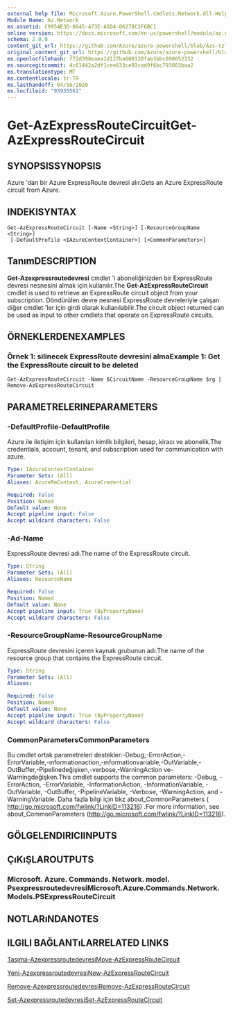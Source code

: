 ```yaml
---
external help file: Microsoft.Azure.PowerShell.Cmdlets.Network.dll-Help.xml
Module Name: Az.Network
ms.assetid: C9954E3D-8645-473E-A6D4-86278C2F6BC1
online version: https://docs.microsoft.com/en-us/powershell/module/az.network/get-azexpressroutecircuit
schema: 2.0.0
content_git_url: https://github.com/Azure/azure-powershell/blob/Azs-tzl/src/Network/Network/help/Get-AzExpressRouteCircuit.md
original_content_git_url: https://github.com/Azure/azure-powershell/blob/Azs-tzl/src/Network/Network/help/Get-AzExpressRouteCircuit.md
ms.openlocfilehash: f72d398eaea1d127ba600130fae3bbc690052332
ms.sourcegitcommit: 4c61442a2df1cee633ce93cad9f6bc793803baa2
ms.translationtype: MT
ms.contentlocale: tr-TR
ms.lasthandoff: 04/16/2020
ms.locfileid: "93935561"
---
```

# <span data-ttu-id="a0fe3-101">Get-AzExpressRouteCircuit</span><span class="sxs-lookup"><span data-stu-id="a0fe3-101">Get-AzExpressRouteCircuit</span></span>

## <span data-ttu-id="a0fe3-102">SYNOPSIS</span><span class="sxs-lookup"><span data-stu-id="a0fe3-102">SYNOPSIS</span></span>
<span data-ttu-id="a0fe3-103">Azure 'dan bir Azure ExpressRoute devresi alır.</span><span class="sxs-lookup"><span data-stu-id="a0fe3-103">Gets an Azure ExpressRoute circuit from Azure.</span></span>

## <span data-ttu-id="a0fe3-104">INDEKI</span><span class="sxs-lookup"><span data-stu-id="a0fe3-104">SYNTAX</span></span>

```
Get-AzExpressRouteCircuit [-Name <String>] [-ResourceGroupName <String>]
 [-DefaultProfile <IAzureContextContainer>] [<CommonParameters>]
```

## <span data-ttu-id="a0fe3-105">Tanım</span><span class="sxs-lookup"><span data-stu-id="a0fe3-105">DESCRIPTION</span></span>
<span data-ttu-id="a0fe3-106">**Get-Azexpressroutedevresi** cmdlet 'i aboneliğinizden bir ExpressRoute devresi nesnesini almak için kullanılır.</span><span class="sxs-lookup"><span data-stu-id="a0fe3-106">The **Get-AzExpressRouteCircuit** cmdlet is used to retrieve an ExpressRoute circuit object from your subscription.</span></span> <span data-ttu-id="a0fe3-107">Döndürülen devre nesnesi ExpressRoute devreleriyle çalışan diğer cmdlet 'ler için girdi olarak kullanılabilir.</span><span class="sxs-lookup"><span data-stu-id="a0fe3-107">The circuit object returned can be used as input to other cmdlets that operate on ExpressRoute circuits.</span></span>

## <span data-ttu-id="a0fe3-108">ÖRNEKLERDEN</span><span class="sxs-lookup"><span data-stu-id="a0fe3-108">EXAMPLES</span></span>

### <span data-ttu-id="a0fe3-109">Örnek 1: silinecek ExpressRoute devresini alma</span><span class="sxs-lookup"><span data-stu-id="a0fe3-109">Example 1: Get the ExpressRoute circuit to be deleted</span></span>
```
Get-AzExpressRouteCircuit -Name $CircuitName -ResourceGroupName $rg | Remove-AzExpressRouteCircuit
```

## <span data-ttu-id="a0fe3-110">PARAMETRELERINE</span><span class="sxs-lookup"><span data-stu-id="a0fe3-110">PARAMETERS</span></span>

### <span data-ttu-id="a0fe3-111">-DefaultProfile</span><span class="sxs-lookup"><span data-stu-id="a0fe3-111">-DefaultProfile</span></span>
<span data-ttu-id="a0fe3-112">Azure ile iletişim için kullanılan kimlik bilgileri, hesap, kiracı ve abonelik.</span><span class="sxs-lookup"><span data-stu-id="a0fe3-112">The credentials, account, tenant, and subscription used for communication with azure.</span></span>

```yaml
Type: IAzureContextContainer
Parameter Sets: (All)
Aliases: AzureRmContext, AzureCredential

Required: False
Position: Named
Default value: None
Accept pipeline input: False
Accept wildcard characters: False
```

### <span data-ttu-id="a0fe3-113">-Ad</span><span class="sxs-lookup"><span data-stu-id="a0fe3-113">-Name</span></span>
<span data-ttu-id="a0fe3-114">ExpressRoute devresi adı.</span><span class="sxs-lookup"><span data-stu-id="a0fe3-114">The name of the ExpressRoute circuit.</span></span>

```yaml
Type: String
Parameter Sets: (All)
Aliases: ResourceName

Required: False
Position: Named
Default value: None
Accept pipeline input: True (ByPropertyName)
Accept wildcard characters: False
```

### <span data-ttu-id="a0fe3-115">-ResourceGroupName</span><span class="sxs-lookup"><span data-stu-id="a0fe3-115">-ResourceGroupName</span></span>
<span data-ttu-id="a0fe3-116">ExpressRoute devresini içeren kaynak grubunun adı.</span><span class="sxs-lookup"><span data-stu-id="a0fe3-116">The name of the resource group that contains the ExpressRoute circuit.</span></span>

```yaml
Type: String
Parameter Sets: (All)
Aliases: 

Required: False
Position: Named
Default value: None
Accept pipeline input: True (ByPropertyName)
Accept wildcard characters: False
```

### <span data-ttu-id="a0fe3-117">CommonParameters</span><span class="sxs-lookup"><span data-stu-id="a0fe3-117">CommonParameters</span></span>
<span data-ttu-id="a0fe3-118">Bu cmdlet ortak parametreleri destekler:-Debug,-ErrorAction,-ErrorVariable,-ınformationaction,-ınformationvariable,-OutVariable,-OutBuffer,-Pipelinedeğişken,-verbose,-WarningAction ve-Warningdeğişken.</span><span class="sxs-lookup"><span data-stu-id="a0fe3-118">This cmdlet supports the common parameters: -Debug, -ErrorAction, -ErrorVariable, -InformationAction, -InformationVariable, -OutVariable, -OutBuffer, -PipelineVariable, -Verbose, -WarningAction, and -WarningVariable.</span></span> <span data-ttu-id="a0fe3-119">Daha fazla bilgi için bkz about_CommonParameters ( http://go.microsoft.com/fwlink/?LinkID=113216) .</span><span class="sxs-lookup"><span data-stu-id="a0fe3-119">For more information, see about_CommonParameters (http://go.microsoft.com/fwlink/?LinkID=113216).</span></span>

## <span data-ttu-id="a0fe3-120">GÖLGELENDIRICI</span><span class="sxs-lookup"><span data-stu-id="a0fe3-120">INPUTS</span></span>

## <span data-ttu-id="a0fe3-121">ÇıKıŞLAR</span><span class="sxs-lookup"><span data-stu-id="a0fe3-121">OUTPUTS</span></span>

### <span data-ttu-id="a0fe3-122">Microsoft. Azure. Commands. Network. model. Psexpressroutedevresi</span><span class="sxs-lookup"><span data-stu-id="a0fe3-122">Microsoft.Azure.Commands.Network.Models.PSExpressRouteCircuit</span></span>

## <span data-ttu-id="a0fe3-123">NOTLARıNDA</span><span class="sxs-lookup"><span data-stu-id="a0fe3-123">NOTES</span></span>

## <span data-ttu-id="a0fe3-124">ILGILI BAĞLANTıLAR</span><span class="sxs-lookup"><span data-stu-id="a0fe3-124">RELATED LINKS</span></span>

[<span data-ttu-id="a0fe3-125">Taşıma-Azexpressroutedevresi</span><span class="sxs-lookup"><span data-stu-id="a0fe3-125">Move-AzExpressRouteCircuit</span></span>](Move-AzExpressRouteCircuit.md)

[<span data-ttu-id="a0fe3-126">Yeni-Azexpressroutedevresi</span><span class="sxs-lookup"><span data-stu-id="a0fe3-126">New-AzExpressRouteCircuit</span></span>](New-AzExpressRouteCircuit.md)

[<span data-ttu-id="a0fe3-127">Remove-Azexpressroutedevresi</span><span class="sxs-lookup"><span data-stu-id="a0fe3-127">Remove-AzExpressRouteCircuit</span></span>](Remove-AzExpressRouteCircuit.md)

[<span data-ttu-id="a0fe3-128">Set-Azexpressroutedevresi</span><span class="sxs-lookup"><span data-stu-id="a0fe3-128">Set-AzExpressRouteCircuit</span></span>](Set-AzExpressRouteCircuit.md)

